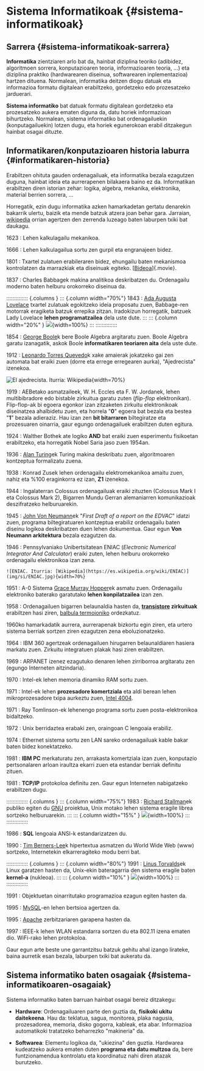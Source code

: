 

# Sistema Informatikoak {#sistema-informatikoak}

## Sarrera {#sistema-informatikoak-sarrera}

**Informatika** zientziaren arlo bat da, hainbat diziplina teoriko (adibidez, algoritmoen sorrera, konputazioaren teoria, informazioaren teoria, ...) eta diziplina praktiko (hardwarearen diseinua, softwarearen inplementazioa) hartzen dituena. Normalean, informatika deitzen diogu datuak eta informazioa formatu digitalean erabiltzeko, gordetzeko edo prozesatzeko jarduerari.

**Sistema informatiko** bat datuak formatu digitalean gordetzeko eta prozesatzeko aukera ematen diguna da, datu horiek informazioan bihurtzeko. Normalean, sistema informatiko bat ordenagailuekin (konputagailuekin) lotzen dugu, eta horiek egunerokoan erabil ditzakegun hainbat osagai dituzte.

## Informatikaren/konputazioaren historia laburra {#informatikaren-historia}

Erabiltzen ohituta gauden ordenagailuak, eta informatika bezala ezagutzen duguna, hainbat ideia eta aurrerapenen bilakaera baino ez da. Informatikan erabiltzen diren istorian zehar: logika, algebra, mekanika, elektronika, material berrien sorrera, ...

Horregatik, ezin dugu informatika azken hamarkadetan gertatu denarekin bakarrik ulertu, baizik eta mende batzuk atzera joan behar gara. Jarraian, [wikipedia](https://es.wikipedia.org/wiki/Anexo:Historia_de_la_computaci%C3%B3n) orrian agertzen den zerrenda luzeago baten laburpen txiki bat daukagu.




1623
: Lehen kalkulagailu mekanikoa.

1666
: Lehen kalkulagailua sortu zen gurpil eta engranajeen bidez.

1801
: Txartel zulatuen erabileraren bidez, ehungailu baten mekanismoa kontrolatzen da marrazkiak eta diseinuak egiteko. [[Bideoa](https://www.youtube.com/watch?v=MQzpLLhN0fY)]{.movie}.

1837
: Charles Babbagek makina analitikoa deskribatzen du. Ordenagailu moderno baten helburu orokorreko diseinua da.

:::::::::::::: {.columns }
::: {.column width="70%"}
1843
: [Ada Augusta Lovelace](https://eu.wikipedia.org/wiki/Ada_Lovelace) txartel zulatuak egokitzeko ideia proposatu zuen, Babbage-ren motorrak eragiketa batzuk errepika zitzan. Iradokizun horregatik, batzuek Lady Lovelace **lehen programatzailea** dela uste dute.
:::
::: {.column width="20%" }
![](img/si/Ada_Lovelace_color.svg){width=100%}
:::
::::::::::::::

1854
: [George Boole](https://es.wikipedia.org/wiki/George_Boole)k bere Boole Algebra argitaratu zuen. Boole Algebra garatu izanagatik, askok Boole **informatikaren teoriaren aita** dela uste dute.

1912
: [Leonardo Torres Quevedo](https://es.wikipedia.org/wiki/Leonardo_Torres_Quevedo)k xake amaierak jokatzeko gai zen automata bat eraiki zuen (dorre eta errege erregearen aurka), "Ajedrecista" izenekoa.

  ![El ajedrecista. Iturria: [Wikipedia](https://es.wikipedia.org/wiki/El_Ajedrecista)](img/si/ajedrecista.jpg){width=70%}

1919
: AEBetako asmatzaileek, W. H. Eccles eta F. W. Jordanek, lehen multibibradore edo bistable zirkuitua garatu zuten (*flip-flop* elektronikan). Flip-flop-ak bi egoera egonkor izan zitzaketen zirkuitu elektronikoak diseinatzea ahalbidetu zuen, eta horrela "**0**" egoera bat bezala eta bestea "**1**" bezala adieraziz. Hau izan zen **bit bitarraren** biltegiratze eta prozesuaren oinarria, gaur egungo ordenagailuek erabiltzen duten egitura.

1924
: Walther Bothek ate logiko **AND** bat eraiki zuen esperimentu fisikoetan erabiltzeko, eta horregatik Nobel Saria jaso zuen 1954an.

1936
: [Alan Turing](https://eu.wikipedia.org/wiki/Alan_Turing)ek Turing makina deskribatu zuen, algoritmoaren kontzeptua formalizatu zuena.

1938
: Konrad Zusek lehen ordenagailu elektromekanikoa amaitu zuen, nahiz eta %100 eraginkorra ez izan, **Z1** izenekoa.

1944
: Ingalaterran Colossus ordenagailuak eraiki zituzten (Colossus Mark I eta Colossus Mark 2), Bigarren Mundu Gerran alemaniarren komunikazioak deszifratzeko helburuarekin.

1945
: [John Von Neumann](https://es.wikipedia.org/wiki/John_von_Neumann)ek "*First Draft of a report on the EDVAC*" idatzi zuen, programa biltegiratuaren kontzeptua erabiliz ordenagailu baten diseinu logikoa deskribatzen duen lehen dokumentua. Gaur egun **Von Neumann arkitektura** bezala ezagutzen da.

1946
: Pennsylvaniako Unibertsitatean ENIAC (*Electronic Numerical Integrator And Calculator*) eraiki zuten, lehen helburu orokorreko ordenagailu elektronikoa izan zena.

    ![ENIAC. Iturria: [Wikipedia](https://es.wikipedia.org/wiki/ENIAC)](img/si/ENIAC.jpg){width=70%}

1951
: A-0 Sistema [Grace Murray Hopper](https://es.wikipedia.org/wiki/Grace_Murray_Hopper)ek asmatu zuen. Ordenagailu elektroniko baterako garatutako **lehen konpilatzailea** izan zen.

1958
: Ordenagailuen bigarren belaunaldia hasten da, **[transistore](https://es.wikipedia.org/wiki/Transistor) zirkuituak** erabiltzen hasi ziren, [balbula termoioniko](https://eu.wikipedia.org/wiki/Balbula_termoioniko) ordezkatuz.

1960ko hamarkadatik aurrera, aurrerapenak bizkortu egin ziren, eta urtero sistema berriak sortzen ziren ezagutzen zena eboluzionatzeko.


1964
: IBM 360 agertzeak ordenagailuen hirugarren belaunaldiaren hasiera markatu zuen. Zirkuitu integratuen plakak hasi ziren erabiltzen.

1969
: ARPANET izenez ezagutuko denaren lehen zirriborroa argitaratu zen (egungo Interneten aitzindaria).

1970
: Intel-ek lehen memoria dinamiko RAM sortu zuen.

1971
: Intel-ek lehen **prozesadore komertziala** eta aldi berean lehen mikroprozesadore txipa aurkeztu zuen, [Intel 4004](https://es.wikipedia.org/wiki/Intel_4004).

1971
: Ray Tomlinson-ek lehenengo programa sortu zuen posta-elektronikoa bidaltzeko.

1972
: Unix berridaztea erabaki zen, oraingoan C lengoaia erabiliz.

1974
: Ethernet sistema sortu zen LAN sareko ordenagailuak kable bakar baten bidez konektatzeko.

1981
: **IBM PC** merkaturatu zen, arrakasta komertziala izan zuen, konputazio pertsonalaren arloan iraultza ekarri zuen eta estandar berriak definitu zituen.

1981
: **TCP/IP** protokoloa definitu zen. Gaur egun Interneten nabigatzeko erabiltzen dugu.


:::::::::::::: {.columns }
::: {.column width="75%"}
1983
: [Richard Stallman](https://eu.wikipedia.org/wiki/Richard_Stallman)ek publiko egiten du [GNU](https://eu.wikipedia.org/wiki/GNU) proiektua, Unix motako lehen sistema eragile librea sortzeko helburuarekin.
:::
::: {.column width="15%" }
![](img/si/gnu.svg){width=100%}
:::
::::::::::::::

1986
: **SQL** lengoaia ANSI-k estandarizatzen du.

1990
: [Tim Berners-Lee](https://eu.wikipedia.org/wiki/Tim_Berners-Lee)k hipertextua asmatzen du World Wide Web (www) sortzeko, Internetekin elkarreragiteko modu berri bat.


:::::::::::::: {.columns }
::: {.column width="80%"}
1991
: [Linus Torvalds](https://eu.wikipedia.org/wiki/Linus_Torvalds)ek Linux garatzen hasten da, Unix-ekin bateragarria den sistema eragile baten **kernel-a** (nukleoa).
:::
::: {.column width="10%" }
![](img/si/tux.svg){width=100%}
:::
::::::::::::::

1991
: Objektuetan oinarritutako programazioa ezagun egiten hasten da.

1995
: [MySQL](https://es.wikipedia.org/wiki/MySQL)-en lehen bertsioa agertzen da.

1995
: [Apache](https://es.wikipedia.org/wiki/Servidor_HTTP_Apache) zerbitzariaren garapena hasten da.

1997
: IEEE-k lehen WLAN estandarra sortzen du eta 802.11 izena ematen dio. WiFi-rako lehen protokoloa.



Gaur egun arte beste une garrantzitsu batzuk gehitu ahal izango lirateke, baina aurretik esan bezala, laburpen txiki bat aukeratu da.

## Sistema informatiko baten osagaiak {#sistema-informatikoaren-osagaiak}

Sistema informatiko baten barruan hainbat osagai bereiz ditzakegu:

-   **Hardware**: Ordenagailuaren parte den guztia da, **fisikoki ukitu daitekeena**. Hau da: teklatua, sagua, monitorea, plaka nagusia, prozesadorea, memoria, disko gogorra, kableak, eta abar. Informazioa automatikoki tratatzeko beharrezko "makineria" da.

-   **Softwarea**: Elementu logikoa da, "ukiezina" den guztia. Hardwarea kudeatzeko aukera ematen duten **programa eta datu multzoa** da, bere funtzionamendua kontrolatu eta koordinatuz nahi diren atazak burutzeko.


